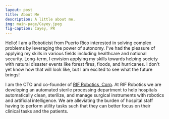 ```yaml
---
layout: post
title: About Me
description: A little about me.
img: main-page/Cayey.jpeg
fig-caption: Cayey, PR
---
```


Hello! I am a Roboticist from Puerto Rico interested in solving complex problems
by leveraging the power of autonomy. I've had the pleasure of applying my skills
in various fields including healthcare and national security. Long-term, I
envision applying my skills towards helping society with natural disaster events
like forest fires, floods, and hurricanes. I don't yet know how that will look
like, but I am excited to see what the future brings!

I am the CTO and co-founder of [RIF Robotics, Corp][rifrobotics]. At RIF
Robotics we are developing an automated sterile processing department to help
hospitals automatically clean, sterilize, and manage surgical instruments with
robotics and artificial intelligence. We are alleviating the burden of hospital
staff having to perform utility tasks such that they can better focus on their
clinical tasks and the patients.

[rifrobotics]: https://rifrobotics.com/
